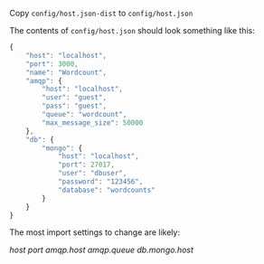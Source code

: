 Copy `config/host.json-dist` to `config/host.json`

The contents of `config/host.json` should look something like this:

```javascript
{
    "host": "localhost",
    "port": 3000,
    "name": "Wordcount",
    "amqp": {
        "host": "localhost",
        "user": "guest",
        "pass": "guest",
        "queue": "wordcount",
        "max_message_size": 50000
    },
    "db": {
        "mongo": {
            "host": "localhost",
            "port": 27017,
            "user": "dbuser",
            "password": "123456",
            "database": "wordcounts"
        }
    }
}
```

The most import settings to change are likely:

*host*
*port*
*amqp.host*
*amqp.queue*
*db.mongo.host*
